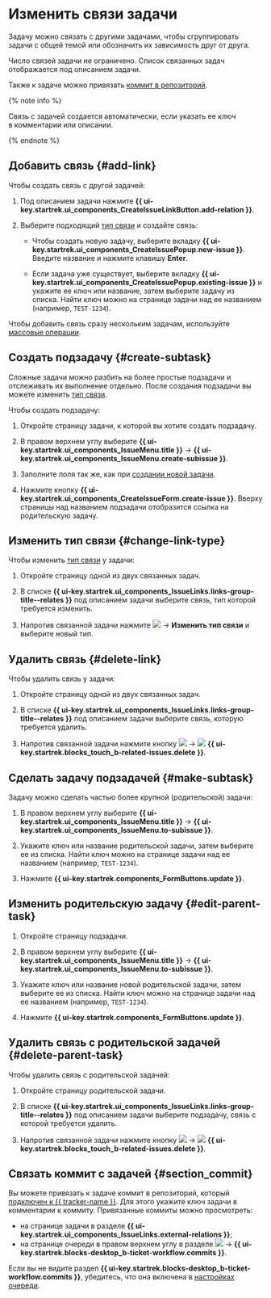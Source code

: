 # Изменить связи задачи

Задачу можно связать с другими задачами, чтобы сгруппировать задачи с общей темой или обозначить их зависимость друг от друга.

Число связей задачи не ограничено. Список связанных задач отображается под описанием задачи.

Также к задаче можно привязать [коммит в репозиторий](#section_commit). 

{% note info %}

Связь с задачей создается автоматически, если указать ее ключ в комментарии или описании.

{% endnote %}

## Добавить связь {#add-link}

Чтобы создать связь с другой задачей:

1. Под описанием задачи нажмите **{{ ui-key.startrek.ui_components_CreateIssueLinkButton.add-relation }}**.

1. Выберите подходящий [тип связи](links.md) и создайте связь:

    * Чтобы создать новую задачу, выберите вкладку **{{ ui-key.startrek.ui_components_CreateIssuePopup.new-issue }}**. Введите название и нажмите клавишу **Enter**.

    * Если задача уже существует, выберите вкладку **{{ ui-key.startrek.ui_components_CreateIssuePopup.existing-issue }}** и укажите ее ключ или название, затем выберите задачу из списка. Найти ключ можно на странице задачи над ее названием (например, `TEST-1234`).

Чтобы добавить связь сразу нескольким задачам, используйте [массовые операции](../manager/bulk-change.md#add-links).

## Создать подзадачу {#create-subtask}

Сложные задачи можно разбить на более простые подзадачи и отслеживать их выполнение отдельно. После создания подзадачи вы можете изменить [тип связи](links.md).

Чтобы создать подзадачу:

1. Откройте страницу задачи, к которой вы хотите создать подзадачу.

1. В правом верхнем углу выберите **{{ ui-key.startrek.ui_components_IssueMenu.title }}** → **{{ ui-key.startrek.ui_components_IssueMenu.create-subissue }}**.

1. Заполните поля так же, как при [создании новой задачи](./create-ticket.md).

1. Нажмите кнопку **{{ ui-key.startrek.ui_components_CreateIssueForm.create-issue }}**. Вверху страницы над названием подзадачи отобразится ссылка на родительскую задачу.

## Изменить тип связи {#change-link-type}

Чтобы изменить [тип связи](links.md) у задачи:

1. Откройте страницу одной из двух связанных задач.

1. В списке **{{ ui-key.startrek.ui_components_IssueLinks.links-group-title--relates }}** под описанием задачи выберите связь, тип которой требуется изменить.

1. Напротив связанной задачи нажмите ![](../../_assets/horizontal-ellipsis.svg) → **Изменить тип связи** и выберите новый тип.

## Удалить связь {#delete-link}

Чтобы удалить связь у задачи:

1. Откройте страницу одной из двух связанных задач.

1. В списке **{{ ui-key.startrek.ui_components_IssueLinks.links-group-title--relates }}** под описанием задачи выберите связь, которую требуется удалить.

1. Напротив связанной задачи нажмите кнопку ![](../../_assets/horizontal-ellipsis.svg) → ![](../../_assets/tracker/svg/icon-remove.svg) **{{ ui-key.startrek.blocks_touch_b-related-issues.delete }}**.

## Сделать задачу подзадачей {#make-subtask}

Задачу можно сделать частью более крупной (родительской) задачи:

1. В правом верхнем углу выберите **{{ ui-key.startrek.ui_components_IssueMenu.title }}** → **{{ ui-key.startrek.ui_components_IssueMenu.to-subissue }}**.

1. Укажите ключ или название родительской задачи, затем выберите ее из списка. Найти ключ можно на странице задачи над ее названием (например, `TEST-1234`).

1. Нажмите **{{ ui-key.startrek.components_FormButtons.update }}**.

## Изменить родительскую задачу {#edit-parent-task}

1. Откройте страницу подзадачи.

1. В правом верхнем углу выберите **{{ ui-key.startrek.ui_components_IssueMenu.title }}** → **{{ ui-key.startrek.ui_components_IssueMenu.to-subissue }}**.

1. Укажите ключ или название новой родительской задачи, затем выберите ее из списка. Найти ключ можно на странице задачи над ее названием (например, `TEST-1234`).

1. Нажмите **{{ ui-key.startrek.components_FormButtons.update }}**.

## Удалить связь с родительской задачей {#delete-parent-task}

Чтобы удалить связь с родительской задачей:

1. Откройте страницу родительской задачи.

1. В списке **{{ ui-key.startrek.ui_components_IssueLinks.links-group-title--relates }}** под описанием задачи выберите подзадачу, связь с которой требуется удалить.

1. Напротив связанной задачи нажмите кнопку ![](../../_assets/horizontal-ellipsis.svg) → ![](../../_assets/tracker/svg/icon-remove.svg) **{{ ui-key.startrek.blocks_touch_b-related-issues.delete }}**.

## Связать коммит с задачей {#section_commit}

Вы можете привязать к задаче коммит в репозиторий, который [подключен к {{ tracker-name }}](../user/add-repository.md). Для этого укажите ключ задачи в комментарии к коммиту. Привязанные коммиты можно просмотреть:

* на странице задачи в разделе **{{ ui-key.startrek.ui_components_IssueLinks.external-relations }}**;
* на странице очереди в правом верхнем углу в разделе ![](../../_assets/horizontal-ellipsis.svg) → **{{ ui-key.startrek.blocks-desktop_b-ticket-workflow.commits }}**.

Если вы не видите раздел  **{{ ui-key.startrek.blocks-desktop_b-ticket-workflow.commits }}**, убедитесь, что она включена в [настройках очереди](../manager/edit-queue-general.md).
